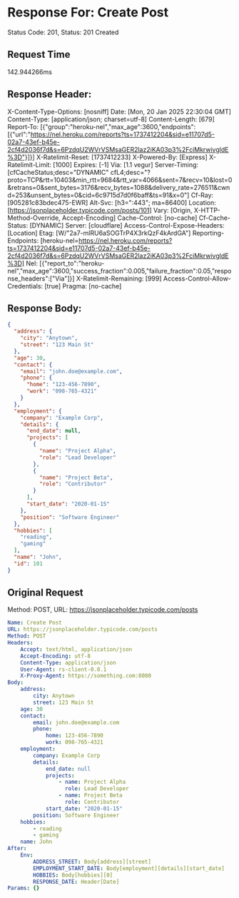 # Response For: Create Post 
Status Code: 201, Status: 201 Created


## Request Time
142.944266ms

## Response Header: 
X-Content-Type-Options: [nosniff]
Date: [Mon, 20 Jan 2025 22:30:04 GMT]
Content-Type: [application/json; charset=utf-8]
Content-Length: [679]
Report-To: [{"group":"heroku-nel","max_age":3600,"endpoints":[{"url":"https://nel.heroku.com/reports?ts=1737412204&sid=e11707d5-02a7-43ef-b45e-2cf4d2036f7d&s=6PzdqU2WVrVSMsaGER2laz2iKA03p3%2FciMkrwivgldE%3D"}]}]
X-Ratelimit-Reset: [1737412233]
X-Powered-By: [Express]
X-Ratelimit-Limit: [1000]
Expires: [-1]
Via: [1.1 vegur]
Server-Timing: [cfCacheStatus;desc="DYNAMIC" cfL4;desc="?proto=TCP&rtt=10403&min_rtt=9684&rtt_var=4066&sent=7&recv=10&lost=0&retrans=0&sent_bytes=3176&recv_bytes=1088&delivery_rate=276511&cwnd=253&unsent_bytes=0&cid=6c9715d7d0f6baff&ts=91&x=0"]
Cf-Ray: [905281c83bdec475-EWR]
Alt-Svc: [h3=":443"; ma=86400]
Location: [https://jsonplaceholder.typicode.com/posts/101]
Vary: [Origin, X-HTTP-Method-Override, Accept-Encoding]
Cache-Control: [no-cache]
Cf-Cache-Status: [DYNAMIC]
Server: [cloudflare]
Access-Control-Expose-Headers: [Location]
Etag: [W/"2a7-mlRU6aSOGTrP4X3rkQzF4kArdGA"]
Reporting-Endpoints: [heroku-nel=https://nel.heroku.com/reports?ts=1737412204&sid=e11707d5-02a7-43ef-b45e-2cf4d2036f7d&s=6PzdqU2WVrVSMsaGER2laz2iKA03p3%2FciMkrwivgldE%3D]
Nel: [{"report_to":"heroku-nel","max_age":3600,"success_fraction":0.005,"failure_fraction":0.05,"response_headers":["Via"]}]
X-Ratelimit-Remaining: [999]
Access-Control-Allow-Credentials: [true]
Pragma: [no-cache]


## Response Body: 
```json
{
  "address": {
    "city": "Anytown",
    "street": "123 Main St"
  },
  "age": 30,
  "contact": {
    "email": "john.doe@example.com",
    "phone": {
      "home": "123-456-7890",
      "work": "098-765-4321"
    }
  },
  "employment": {
    "company": "Example Corp",
    "details": {
      "end_date": null,
      "projects": [
        {
          "name": "Project Alpha",
          "role": "Lead Developer"
        },
        {
          "name": "Project Beta",
          "role": "Contributor"
        }
      ],
      "start_date": "2020-01-15"
    },
    "position": "Software Engineer"
  },
  "hobbies": [
    "reading",
    "gaming"
  ],
  "name": "John",
  "id": 101
}
```

## Original Request 
Method: POST, URL: https://jsonplaceholder.typicode.com/posts

```yaml
Name: Create Post
URL: https://jsonplaceholder.typicode.com/posts
Method: POST
Headers:
    Accept: text/html, application/json
    Accept-Encoding: utf-8
    Content-Type: application/json
    User-Agent: rs-client-0.0.1
    X-Proxy-Agent: https://something.com:8080
Body:
    address:
        city: Anytown
        street: 123 Main St
    age: 30
    contact:
        email: john.doe@example.com
        phone:
            home: 123-456-7890
            work: 098-765-4321
    employment:
        company: Example Corp
        details:
            end_date: null
            projects:
                - name: Project Alpha
                  role: Lead Developer
                - name: Project Beta
                  role: Contributor
            start_date: "2020-01-15"
        position: Software Engineer
    hobbies:
        - reading
        - gaming
    name: John
After:
    Env:
        ADDRESS_STREET: Body[address][street]
        EMPLOYMENT_START_DATE: Body[employment][details][start_date]
        HOBBIES: Body[hobbies][0]
        RESPONSE_DATE: Header[Date]
Params: {}

```